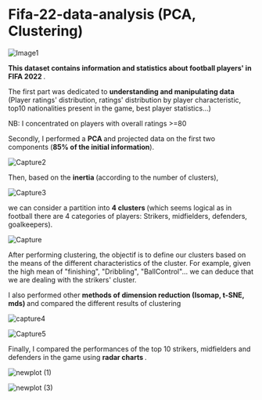 # Fifa-22-data-analysis (PCA, Clustering)

 ![Image1](https://user-images.githubusercontent.com/71329302/153768327-151c9e53-5e41-41d6-ad81-08219ff9a979.jpg)

<b> This dataset contains information and statistics about football players' in FIFA 2022 </b>.

The first part was dedicated to <b> understanding and manipulating data </b> (Player ratings' distribution, ratings' distribution by player characteristic, top10 nationalities present in the game, best player statistics...)

NB: I concentrated on players with overall ratings >=80

Secondly, I performed a <b> PCA </b> and projected data on the first two components (<b>85% of the initial information</b>).  

![Capture2](https://user-images.githubusercontent.com/71329302/153767762-7728088b-05ed-494f-a716-364309f0cf77.JPG)

Then, based on the <b> inertia </b> (according to the number of clusters),

![Capture3](https://user-images.githubusercontent.com/71329302/153767845-bedf94cd-5683-42b1-8afe-5188042eb376.JPG)

we can consider a partition into <b> 4 clusters </b> (which seems logical as in football there are 4 categories of players: Strikers, midfielders, defenders, goalkeepers).

![Capture](https://user-images.githubusercontent.com/71329302/153767656-cecbf55a-1457-491e-9874-69f46d55d32e.JPG)

After performing clustering, the objectif is to define our clusters based on the means of the different characteristics of the cluster. For example, given the high mean of "finishing", "Dribbling", "BallControl"... we can deduce that we are dealing with the strikers' cluster.

I also performed other <b> methods of dimension reduction (Isomap, t-SNE, mds) </b> and compared the different results of clustering

![capture4](https://user-images.githubusercontent.com/71329302/153768231-78b5d612-0803-4b8c-a375-b522d454c692.JPG)

![Capture5](https://user-images.githubusercontent.com/71329302/153768275-1164138e-5077-4309-9513-6535a9cf748b.JPG)

Finally, I compared the performances of the top 10 strikers, midfielders and defenders in the game using <b> radar charts </b>.

![newplot (1)](https://user-images.githubusercontent.com/71329302/153767917-5bbd6b66-69d6-42ae-a72e-c75b785893e6.png)

![newplot (3)](https://user-images.githubusercontent.com/71329302/153767934-ab262858-63e1-4c2e-a751-6cbc45e3819c.png)
